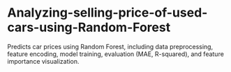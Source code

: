 # Analyzing-selling-price-of-used-cars-using-Random-Forest
Predicts car prices using Random Forest, including data preprocessing, feature encoding, model training, evaluation (MAE, R-squared), and feature importance visualization.
